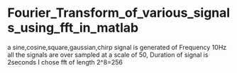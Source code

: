 # Fourier_Transform_of_various_signals_using_fft_in_matlab

a sine,cosine,square,gaussian,chirp signal is generated of Frequency 10Hz
all the signals are over sampled at a scale of 50,
Duration of signal is 2seconds
I chose fft of length 2^8=256
